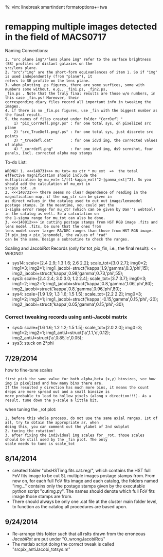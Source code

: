 %: vim: linebreak smartindent formatoptions+=twa

remapping multiple images detected in the field of MACS0717
===================

Naming Conventions:

    1. "src plane img"/"lens plane img" refer to the surface brightness (SB) profiles of distant galaxies on the
    src/lens plane.
    2. "src"/"img" are the short-form equivanlences of item 1. So if "img" is used independently (from "plane"), it
    refers to SB profile on the lens plane.
    3. when plotting .ps figures, there are some surfices, some with numbers some without, e.g., _fin1.ps, _fin2.ps,
    _fin.ps . Note that the truly final results are those w/o numbers, in this case _fin.ps! Moreover, their
    corresponding diary files record all important info in tweaking the images.
    4. if there is no _fin.ps figures, use _fin with the biggest number as the final result.
    5. the names of files created under folder "CorrDefl_"
        1) "pix_CorrDefl.png/.ps" : for one total sys, on pixelized src plane
        2) "src_TrueDefl.png/.ps" : for one total sys, just discrete src points
        3) "_truedefl.dat"        : for one idvd img, the corrected values of alpha
        4) "_corrdefl.png"        : for one idvd img, ds9 scrnshot, four panels, incl. corrected alpha map stamps

To-do List:

    WRONG! 1. <<<140731>>> mu_tot= mu_ctr * mu_ext  =>  the total effective magnification should include the
    multiplication by mu_ext= 1/[(1-kappa_ext)^2-|gamma_ext|^2]. So you should add the calculation of mu_ext in
    srcpix_tot...m
    2. <<<140731>>> there seems no clear dependence of reading in the magnification map, if the mag_ctr can be given in
    as direct values in the catalog used to cut out image/lensmodel postage stamps. In the meantime, you could put the
    1-sigma error range for mu_ctr (which can be given by Dan''s webtool) in the catalog as well. So a calculation on
    the 1-sigma range for mu_tot can also be done.
    3. <<<140812>>> in cutting postage stamps from HST RGB image .fits and lens model .fits, be sure that the ones from
    lens model cover larger RA/DEC ranges than those from HST RGB image. If pix_img < pix_lensmodel, the values of "rad"
    can be the same. Design a subroutine to check the ranges.

Scaling and JacobiRot Records (only for tot_pix_fin, i.e., the final result):   <=  WRONG!

  * sys14:  scale=[2.4 2.9; 1.3 1.6; 2.6 2.2];  scale_tot=[3.0 2.7];
            img0=2;  img1=3;  img2=1;
            img1_jacobi=struct('kappa',1.9,'gamma',0.3,'phi',15);
            img2_jacobi=struct('kappa',0.98,'gamma',0.73,'phi',55);
  * sys3:   scale=[2.4 2.4; 3.0 3.0; 1.2 2.4];  scale_tot=[3.7 3.7];
            img0=3;  img1=2;  img2=1;
            img1_jacobi=struct('kappa',0.8,'gamma',1.06,'phi',80);
            img2_jacobi=struct('kappa',0.8,'gamma',0.96,'phi',80);
  * sys4:   scale=[1.9 1.9; 1.3 1.6; 1.5 1.5];  scale_tot=[2.2 2.2];
            img0=3;  img1=2;  img2=1;
            img1_jacobi=struct('kappa',-0.15,'gamma',0.15,'phi',-20);
            img2_jacobi=struct('kappa',0.05,'gamma',0.15,'phi',-30);

### Correct tweaking records using anti-Jacobi matrix
 * sys4:    scale=[1.6 1.6; 1.2 1.2; 1.5 1.5]; scale_tot=[2.0 2.0];
            img0=3; img1=2; img2=1;
            img1_antiJ=struct('a',1.1,'c',0.12); img2_antiJ=struct('a',0.85,'c',0.05);
 * sys3:    stuck on 2*phi

7/29/2014
---------
how to fine-tune scales

    first pick the same value for both alpha,beta (x,y) binsizes, see how img is pixelized and how many bins there are.
    If the resulted y direction has much more bins, it means the count drops are more spread out and a small binsize is
    more probable to lead to hollow pixels (along x direction!!!). As a result, tune down the y-scale a little bit.

when tuning the _rot plot:

    1. before this whole process, do not use the same axial ranges. 1st of all, try to obtain the appropriate ar. when
    doing this, you can comment out the ylabel of 2nd subplot
    2. tuning the rotation!
    3. after fixing the individual img scales for _rot, those scales should be still used by the _fin plot. The only
    scale needs to tune is scale_tot

8/14/2014
---------
* created folder "obsHSTimg.fits.cat.reg/", which contains the HST full FoV fits image to be cut SL multiple images
  postage stamps from. From now on, for each full FoV fits image and each catalog, the folders named "img..." contains
  only the postage stamps given by the executable python script "cutimg.py". The names should denote which full FoV fits
  image those stamps are from.
* There should always be only one .cat file at the cluster main folder level, to function as the catalog all procedures
  are based upon.

9/24/2014
---------
* Re-arrange this folder such that all rslts drawn from the erroneous _JacobiRot_ are put under "0..wrongJacobiRot/"
* The matlab script doing the correct tweak is called "srcpix_antiJacobi_totsys.m"


